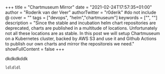 +++
title = "Chartmuseum Mirror"
date = "2021-02-24T17:57:35+01:00"
author = "Roderik van der Veer"
authorTwitter = "r0derik" #do not include @
cover = ""
tags = ["devops", "helm","chartmuseum"]
keywords = ["", ""]
description = "Since the stable and incubation helm chart repositories are deprecated, charts are published in a multitude of locations. Unfortunately not all these locations are as stable. In this post we will setup Chartmuseum on a Kubernetes cluster, backed by AWS S3 and use it and Github Actions to publish our own charts and mirror the repositoreis we need."
showFullContent = false
+++


dkdkdkddk

```bash
ldldldl
```
